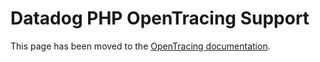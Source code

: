 # Datadog PHP OpenTracing Support

This page has been moved to the [OpenTracing documentation](https://docs.datadoghq.com/tracing/opentracing/php/).
